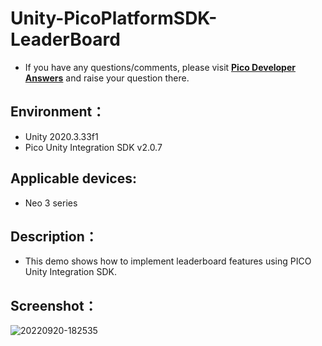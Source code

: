 # Unity-PicoPlatformSDK-LeaderBoard

- If you have any questions/comments, please visit [**Pico Developer Answers**](https://devanswers.pico-interactive.com/) and raise your question there.

## Environment：

- Unity 2020.3.33f1
- Pico Unity Integration SDK v2.0.7

## Applicable devices:

- Neo 3 series

## Description：

- This demo shows how to implement leaderboard features using PICO Unity Integration SDK.

## Screenshot：
![20220920-182535](https://user-images.githubusercontent.com/46362299/191234417-46249bc6-8c23-4664-b5d5-a3c2c0d37e3e.jpg)
